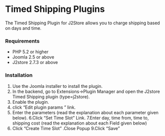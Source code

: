 # Timed Shipping Plugins

The Timed Shipping Plugin for J2Store allows you to charge shipping based on days and time.

### Requirements
* PHP 5.2 or higher
* Joomla 2.5 or above
* J2store 2.7.3 or above

### Installation
1. Use the Joomla installer to install the plugin.
2. In the backend, go to Extensions->Plugin Manager and open the J2store Timed
Shipping plugin (type=j2store).
3. Enable the plugin.
4. click “Edit plugin params ” link.
5. Enter the parameters (read the explanation about each parameter given below).
6.Click “Set Time Slot” Link.
7.Enter day, time from, time to, shipping cost (read the explanation about each Field given below)
8. Click “Create Time Slot” .Close Popup
9.Click “Save”